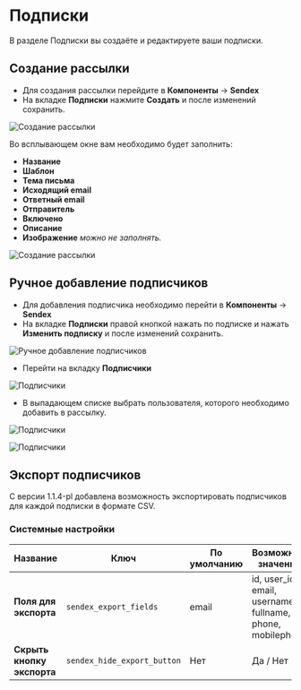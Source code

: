 # Подписки

В разделе Подписки вы создаёте и редактируете ваши подписки.

## Создание рассылки

* Для создания рассылки перейдите в **Компоненты** -> **Sendex**
* На вкладке **Подписки** нажмите **Создать** и после изменений сохранить.

![Создание рассылки](https://file.modx.pro/files/2/a/f/2af549ef2d714b69e4369fda479de69e.png)

Во всплывающем окне вам необходимо будет заполнить:

* **Название**
* **Шаблон**
* **Тема письма**
* **Исходящий email**
* **Ответный email**
* **Отправитель**
* **Включено**
* **Описание**
* **Изображение** *можно не заполнять.*

![Создание рассылки](https://file.modx.pro/files/a/3/0/a3059d34688e43b4c4c17dc0a750c930.png)

## Ручное добавление подписчиков

* Для добавления подписчика необходимо перейти в **Компоненты** -> **Sendex**
* На вкладке **Подписки** правой кнопкой нажать по подписке и нажать **Изменить подписку** и после изменений сохранить.

![Ручное добавление подписчиков](https://file.modx.pro/files/a/5/b/a5b5bc9a4020110a51853f073ad71e48.png)

* Перейти на вкладку **Подписчики**

![Подписчики](https://file.modx.pro/files/2/c/6/2c6b4a5878e3ba8cca8582ef0665a79e.png)

* В выпадающем списке выбрать пользователя, которого необходимо добавить в рассылку.

![Подписчики](https://file.modx.pro/files/3/f/b/3fb80280c1ca094329af7cac814a185a.png)

![Подписчики](https://file.modx.pro/files/e/f/7/ef782c213e39f644f76ab716ba187663.png)

## Экспорт подписчиков

С версии 1.1.4-pl добавлена возможность экспортировать подписчиков для каждой подписки в формате CSV.

### Системные настройки

| Название                   | Ключ                        | По умолчанию | Возможные значения                                         |
|----------------------------|-----------------------------|--------------|------------------------------------------------------------|
| **Поля для экспорта**      | `sendex_export_fields`      | email        | id, user_id, email, username, fullname, phone, mobilephone |
| **Скрыть кнопку экспорта** | `sendex_hide_export_button` | Нет          | Да / Нет                                                   |
